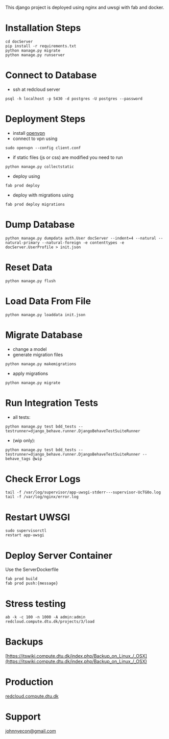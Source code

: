 This django project is deployed using nginx and uwsgi with fab and docker.

# Installation Steps #
```
cd docServer
pip install -r requirements.txt
python manage.py migrate
python manage.py runserver
```

# Connect to Database #
* ssh at redcloud server
```
psql -h localhost -p 5430 -d postgres -U postgres --password
```

# Deployment Steps #
* install [openvpn](https://itswiki.compute.dtu.dk/index.php/OpenVPN)
* connect to vpn using
```
sudo openvpn --config client.conf
```
* if static files (js or css) are modified you need to run
```
python manage.py collectstatic
``` 
* deploy using
```
fab prod deploy
```
* deploy with migrations using
```
fab prod deploy migrations
```

# Dump Database #
```
python manage.py dumpdata auth.User docServer --indent=4 --natural --natural-primary --natural-foreign -e contenttypes -e docServer.UserProfile > init.json
```

# Reset Data #
```
python manage.py flush
```

# Load Data From File #
```
python manage.py loaddata init.json
```

# Migrate Database #
* change a model
* generate migration files
```
python manage.py makemigrations
```
* apply migrations
```
python manage.py migrate
```

# Run Integration Tests #
* all tests:
```
python manage.py test bdd_tests --testrunner=django_behave.runner.DjangoBehaveTestSuiteRunner
```
* (wip only):
```
python manage.py test bdd_tests --testrunner=django_behave.runner.DjangoBehaveTestSuiteRunner --behave_tags @wip
```

# Check Error Logs #
```
tail -f /var/log/supervisor/app-uwsgi-stderr---supervisor-UcTG0o.log
tail -f /var/log/nginx/error.log
```

# Restart UWSGI #
```
sudo supervisorctl
restart app-uwsgi
```

# Deploy Server Container #
Use the ServerDockerfile
```
fab prod build
fab prod push:{message}
```

# Stress testing #
```
ab -k -c 100 -n 1000 -A admin:admin redcloud.compute.dtu.dk/projects/3/load
```

# Backups #
[https://itswiki.compute.dtu.dk/index.php/Backup_on_Linux_/_OSX](https://itswiki.compute.dtu.dk/index.php/Backup_on_Linux_/_OSX)

# Production #
[redcloud.compute.dtu.dk](redcloud.compute.dtu.dk)

# Support #
[johnnyecon@gmail.com](johnnyecon@gmail.com)
